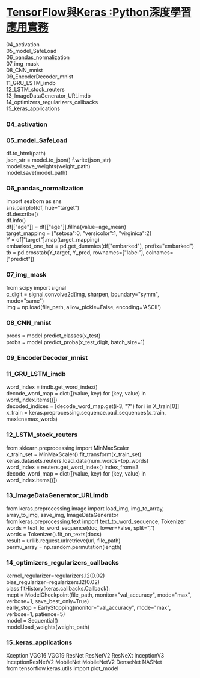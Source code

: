 
# [TensorFlow與Keras :Python深度學習應用實務](https://www.flag.com.tw/books/product/F9744)  


04_activation  
05_model_SafeLoad  
06_pandas_normalization  
07_img_mask  
08_CNN_mnist  
09_EncoderDecoder_mnist  
11_GRU_LSTM_imdb  
12_LSTM_stock_reuters  
13_ImageDataGenerator_URLimdb  
14_optimizers_regularizers_callbacks  
15_keras_applications  

### 04_activation  
### 05_model_SafeLoad
df.to_html(path)  
json_str = model.to_json()  f.write(json_str)  
model.save_weights(weight_path)  
model.save(model_path)  
### 06_pandas_normalization
import seaborn as sns  
sns.pairplot(df, hue="target")  
df.describe()  
df.info()  
df[["age"]] = df[["age"]].fillna(value=age_mean)  
target_mapping = {"setosa":0, "versicolor":1, "virginica":2}  
Y = df["target"].map(target_mapping)  
embarked_one_hot = pd.get_dummies(df["embarked"], prefix="embarked")  
tb = pd.crosstab(Y_target, Y_pred, rownames=["label"], colnames=["predict"])   
### 07_img_mask
from scipy import signal  
c_digit = signal.convolve2d(img, sharpen, boundary="symm", mode="same")  
img = np.load(file_path, allow_pickle=False, encoding='ASCII')  
### 08_CNN_mnist
preds = model.predict_classes(x_test)  
probs = model.predict_proba(x_test_digit, batch_size=1)   
### 09_EncoderDecoder_mnist
### 11_GRU_LSTM_imdb
word_index = imdb.get_word_index()  
decode_word_map = dict([(value, key) for (key, value) in word_index.items()])  
decoded_indices = [decode_word_map.get(i-3, "?") for i in X_train[0]]  
x_train = keras.preprocessing.sequence.pad_sequences(x_train, maxlen=max_words)  
### 12_LSTM_stock_reuters
from sklearn.preprocessing import MinMaxScaler  
x_train_set = MinMaxScaler().fit_transform(x_train_set)  
keras.datasets.reuters.load_data(num_words=top_words)  
word_index = reuters.get_word_index()  index_from=3  
decode_word_map = dict([(value, key) for (key, value) in word_index.items()]) 
### 13_ImageDataGenerator_URLimdb
from keras.preprocessing.image import load_img, img_to_array, array_to_img, save_img, ImageDataGenerator  
from keras.preprocessing.text import text_to_word_sequence, Tokenizer  
words = text_to_word_sequence(doc, lower=False, split=",")  
words = Tokenizer().fit_on_texts(docs)  
result = urllib.request.urlretrieve(url, file_path)   
permu_array = np.random.permutation(length)  
### 14_optimizers_regularizers_callbacks
kernel_regularizer=regularizers.l2(0.02)  
bias_regularizer=regularizers.l2(0.02)  
class fitHistory(keras.callbacks.Callback):  
mcpt = ModelCheckpoint(file_path, monitor="val_accuracy", mode="max", verbose=1, save_best_only=True)  
early_stop = EarlyStopping(monitor="val_accuracy", mode="max", verbose=1, patience=5)  
model = Sequential()  
model.load_weights(weight_path)  
### 15_keras_applications 
Xception VGG16 VGG19 ResNet ResNetV2 ResNeXt InceptionV3 InceptionResNetV2 MobileNet MobileNetV2 DenseNet NASNet  
from tensorflow.keras.utils import plot_model  



